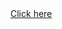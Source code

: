 <!DOCTYPE html>
<html>
<title>
  Mycodes
  </title>
  <body>
    <a href="Nhome.html"> Click here </a>
    </body>
  </html>
